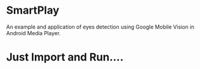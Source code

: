 # SmartPlay
An example and application of eyes detection using Google Mobile Vision in Android Media Player.

# Just Import and Run....
